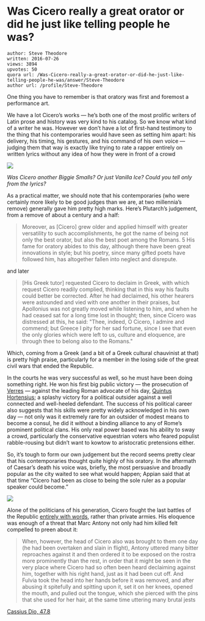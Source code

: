 # Was Cicero really a great orator or did he just like telling people he was?

	author: Steve Theodore
	written: 2016-07-26
	views: 3894
	upvotes: 50
	quora url: /Was-Cicero-really-a-great-orator-or-did-he-just-like-telling-people-he-was/answer/Steve-Theodore
	author url: /profile/Steve-Theodore


One thing you have to remember is that oratory was first and foremost a performance art.

We have a lot Cicero’s works — he’s both one of the most prolific writers of Latin prose and history was very kind to his catalog. So we know what kind of a writer he was. However we don’t have a lot of first-hand testimony to the thing that his contemporaries would have seen as setting him apart: his delivery, his timing, his gestures, and his command of his own voice — judging them that way is exactly like trying to rate a rapper entirely on written lyrics without any idea of how they were in front of a crowd

![](https://qph.fs.quoracdn.net/main-qimg-4c5db6bf8b3cd16e95d46f9882abf4a6)

_Was Cicero another Biggie Smalls? Or just Vanilla Ice? Could you tell only from the lyrics?_ 

As a practical matter, we should note that his contemporaries (who were certainly more likely to be good judges than we are, at two millennia’s remove) generally gave him pretty high marks. Here’s Plutarch’s judgement, from a remove of about a century and a half:

> Moreover, as [Cicero] grew older and applied himself with greater versatility to such accomplishments, he got the name of being not only the best orator, but also the best poet among the Romans. 5 His fame for oratory abides to this day, although there have been great innovations in style; but his poetry, since many gifted poets have followed him, has altogether fallen into neglect and disrepute.

and later

> [His Greek tutor] requested Cicero to declaim in Greek, with which request Cicero readily complied, thinking that in this way his faults could better be corrected. After he had declaimed, his other hearers were astounded and vied with one another in their praises, but Apollonius was not greatly moved while listening to him, and when he had ceased sat for a long time lost in thought; then, since Cicero was distressed at this, he said: "Thee, indeed, O Cicero, I admire and commend; but Greece I pity for her sad fortune, since I see that even the only glories which were left to us, culture and eloquence, are through thee to belong also to the Romans."

Which, coming from a Greek (and a bit of a Greek cultural chauvinist at that) is pretty high praise, particularly for a member in the losing side of the great civil wars that ended the Republic.

In the courts he was very successful as well, so he must have been doing something right. He won his first big public victory — the prosecution of [Verres](https://en.wikipedia.org/wiki/Verres) — against the leading Roman advocate of his day, [Quintus Hortensius](https://en.wikipedia.org/wiki/Quintus_Hortensius); a splashy victory for a political outsider against a well connected and well-heeled defendant. The success of his political career also suggests that his skills were pretty widely acknowledged in his own day — not only was it extremely rare for an outsider of modest means to become a consul, he did it without a binding alliance to any of Rome’s prominent political clans. His only real power based was his ability to sway a crowd, particularly the conservative equestrian voters who feared populist rabble-rousing but didn’t want to kowtow to aristocratic pretensions either.

So, it’s tough to form our own judgement but the record seems pretty clear that his contemporaries thought quite highly of his oratory. In the aftermath of Caesar’s death his voice was, briefly, the most persuasive and broadly popular as the city waited to see what would happen; Appian said that at that time “Cicero had been as close to being the sole ruler as a popular speaker could become.”

![](https://qph.fs.quoracdn.net/main-qimg-4b12fb1970a509bde994cdfd49ebb871-c)

Alone of the politicians of his generation, Cicero fought the last battles of the Republic [entirely with words](https://en.wikipedia.org/wiki/Philippicae), rather than private armies. His eloquence was enough of a threat that Marc Antony not only had him killed felt compelled to preen about it:

> When, however, the head of Cicero also was brought to them one day (he had been overtaken and slain in flight), Antony uttered many bitter reproaches against it and then ordered it to be exposed on the rostra more prominently than the rest, in order that it might be seen in the very place where Cicero had so often been heard declaiming against him, together with his right hand, just as it had been cut off. And Fulvia took the head into her hands before it was removed, and after abusing it spitefully and spitting upon it, set it on her knees, opened the mouth, and pulled out the tongue, which she pierced with the pins that she used for her hair, at the same time uttering many brutal jests

[Cassius Dio, 47.8](http://penelope.uchicago.edu/Thayer/E/Roman/Texts/Cassius_Dio/47*.html)

